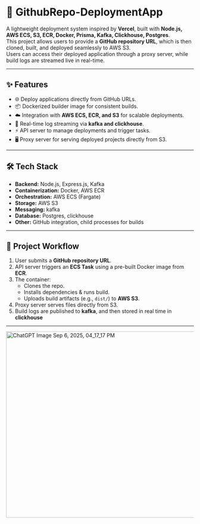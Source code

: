 # 🚀 GithubRepo-DeploymentApp

A lightweight deployment system inspired by **Vercel**, built with **Node.js, AWS ECS, S3, ECR, Docker, Prisma, Kafka, Clickhouse, Postgres**.  
This project allows users to provide a **GitHub repository URL**, which is then cloned, built, and deployed seamlessly to AWS S3.  
Users can access their deployed application through a proxy server, while build logs are streamed live in real-time.

---

## ✨ Features
- 🌐 Deploy applications directly from GitHub URLs.
- 📦 Dockerized builder image for consistent builds.
- ☁️ Integration with **AWS ECS, ECR, and S3** for scalable deployments.
- 🔗 Real-time log streaming via **kafka and clickhouse**.
- ⚡ API server to manage deployments and trigger tasks.
- 🖥️ Proxy server for serving deployed projects directly from S3.

---

## 🛠️ Tech Stack
- **Backend:** Node.js, Express.js, Kafka
- **Containerization:** Docker, AWS ECR
- **Orchestration:** AWS ECS (Fargate)
- **Storage:** AWS S3
- **Messaging:** kafka
- **Database:** Postgres, clickhouse
- **Other:** GitHub integration, child processes for builds

---

## 📂 Project Workflow
1. User submits a **GitHub repository URL**.
2. API server triggers an **ECS Task** using a pre-built Docker image from **ECR**.
3. The container:
   - Clones the repo.
   - Installs dependencies & runs build.
   - Uploads build artifacts (e.g., `dist/`) to **AWS S3**.
4. Proxy server serves files directly from S3.
5. Build logs are published to **kafka**, and then stored in real time in **clickhouse**

---


<img width="1100" height="500" alt="ChatGPT Image Sep 6, 2025, 04_17_17 PM" src="https://github.com/user-attachments/assets/5f363223-e33e-48f9-9240-0cd78eb9ad9c" />
